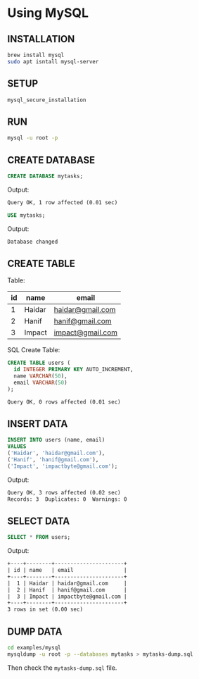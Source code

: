 # Using MySQL

## INSTALLATION

```sh
brew install mysql
sudo apt isntall mysql-server
```

## SETUP

```sh
mysql_secure_installation
```

## RUN

```sh
mysql -u root -p
```

## CREATE DATABASE

```sql
CREATE DATABASE mytasks;
```

Output:

```txt
Query OK, 1 row affected (0.01 sec)
```

```sql
USE mytasks;
```

Output:

```txt
Database changed
```

## CREATE TABLE

Table:

| id  | name   | email            |
| --- | ------ | ---------------- |
| 1   | Haidar | haidar@gmail.com |
| 2   | Hanif  | hanif@gmail.com  |
| 3   | Impact | impact@gmail.com |

SQL Create Table:

```sql
CREATE TABLE users (
  id INTEGER PRIMARY KEY AUTO_INCREMENT,
  name VARCHAR(50),
  email VARCHAR(50)
);
```

```txt
Query OK, 0 rows affected (0.01 sec)
```

## INSERT DATA

```sql
INSERT INTO users (name, email)
VALUES
('Haidar', 'haidar@gmail.com'),
('Hanif', 'hanif@gmail.com'),
('Impact', 'impactbyte@gmail.com');
```

Output:

```txt
Query OK, 3 rows affected (0.02 sec)
Records: 3  Duplicates: 0  Warnings: 0
```

## SELECT DATA

```sql
SELECT * FROM users;
```

Output:

```txt
+----+--------+----------------------+
| id | name   | email                |
+----+--------+----------------------+
|  1 | Haidar | haidar@gmail.com     |
|  2 | Hanif  | hanif@gmail.com      |
|  3 | Impact | impactbyte@gmail.com |
+----+--------+----------------------+
3 rows in set (0.00 sec)
```

## DUMP DATA

```sh
cd examples/mysql
mysqldump -u root -p --databases mytasks > mytasks-dump.sql
```

Then check the `mytasks-dump.sql` file.
